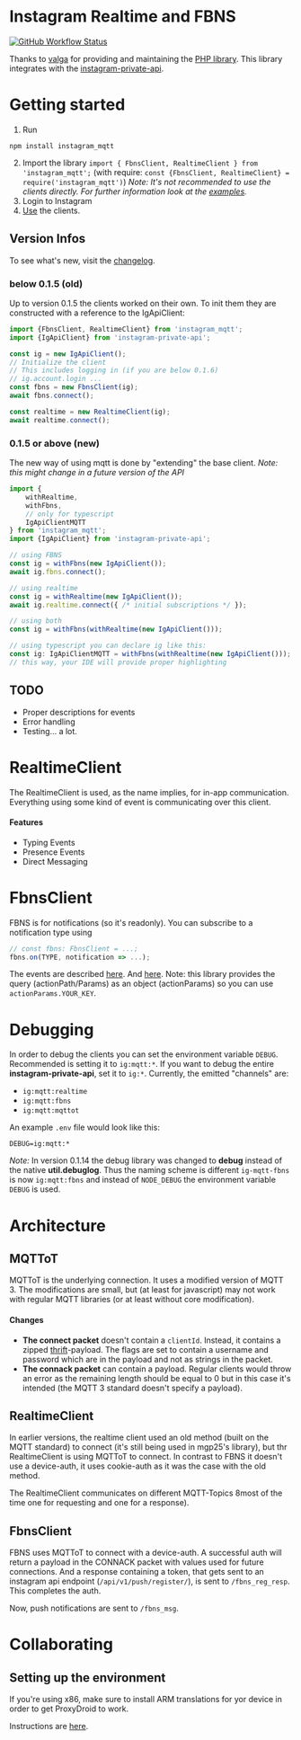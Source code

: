 # Instagram Realtime and FBNS

[![GitHub Workflow Status](https://img.shields.io/github/workflow/status/nerixyz/instagram_mqtt/Node%20CI?style=flat)](https://github.com/Nerixyz/instagram_mqtt/actions)

Thanks to [valga](https://github.com/valga) for providing and maintaining the [PHP library](https://github.com/valga/fbns-react).
This library integrates with the [instagram-private-api](https://github.com/dilame/instagram-private-api).

# Getting started

1. Run 
```
npm install instagram_mqtt
```
2. Import the library `import { FbnsClient, RealtimeClient } from 'instagram_mqtt';`
 (with require: `const {FbnsClient, RealtimeClient} = require('instagram_mqtt')`)
 *Note: It's not recommended to use the clients directly. For further information look at the [examples](examples).*
3. Login to Instagram
4. [Use](examples) the clients.

## Version Infos
To see what's new, visit the [changelog](CHANGELOG.md).
### below 0.1.5 (old)
Up to version 0.1.5 the clients worked on their own.
To init them they are constructed with a reference to the IgApiClient:
```typescript
import {FbnsClient, RealtimeClient} from 'instagram_mqtt';
import {IgApiClient} from 'instagram-private-api';

const ig = new IgApiClient();
// Initialize the client
// This includes logging in (if you are below 0.1.6)
// ig.account.login ...
const fbns = new FbnsClient(ig);
await fbns.connect();

const realtime = new RealtimeClient(ig);
await realtime.connect();
```

### 0.1.5 or above (new)
The new way of using mqtt is done by "extending" the base client.
*Note: this might change in a future version of the API*
```typescript
import {
    withRealtime,
    withFbns,
    // only for typescript
    IgApiClientMQTT
} from 'instagram_mqtt';
import {IgApiClient} from 'instagram-private-api';

// using FBNS
const ig = withFbns(new IgApiClient());
await ig.fbns.connect();

// using realtime
const ig = withRealtime(new IgApiClient());
await ig.realtime.connect({ /* initial subscriptions */ });

// using both
const ig = withFbns(withRealtime(new IgApiClient()));

// using typescript you can declare ig like this:
const ig: IgApiClientMQTT = withFbns(withRealtime(new IgApiClient()));
// this way, your IDE will provide proper highlighting
```

## TODO
 - Proper descriptions for events
 - Error handling
 - Testing... a lot.

# RealtimeClient
The RealtimeClient is used, as the name implies, for in-app communication.
Everything using some kind of event is communicating over this client.
#### Features
 - Typing Events
 - Presence Events
 - Direct Messaging
# FbnsClient
FBNS is for notifications (so it's readonly).
You can subscribe to a notification type using
```typescript
// const fbns: FbnsClient = ...;
fbns.on(TYPE, notification => ...);
```
The events are described [here](src/fbns/fbns.client.ts).
And [here](https://github.com/mgp25/Instagram-API/blob/master/src/Push.php).
Note: this library provides the query (actionPath/Params) as an object (actionParams)
 so you can use `actionParams.YOUR_KEY`.
 
# Debugging
In order to debug the clients you can set the environment variable `DEBUG`.
Recommended is setting it to `ig:mqtt:*`. If you want to debug the entire **instagram-private-api**, set it to `ig:*`.
Currently, the emitted "channels" are:
 - `ig:mqtt:realtime`
 - `ig:mqtt:fbns`
 - `ig:mqtt:mqttot`
 
 An example `.env` file would look like this:
 ```
DEBUG=ig:mqtt:*
```
*Note:* In version 0.1.14 the debug library was changed to **debug** instead of the native **util.debuglog**.
 Thus the naming scheme is different `ig-mqtt-fbns` is now `ig:mqtt:fbns`
  and instead of `NODE_DEBUG` the environment variable `DEBUG` is used.

# Architecture

## MQTToT
MQTToT is the underlying connection. It uses a modified version of MQTT 3.
The modifications are small, but (at least for javascript) may not work with regular MQTT libraries
(or at least without core modification).
#### Changes
 - **The connect packet** doesn't contain a `clientId`. Instead,
  it contains a zipped [thrift](https://people.apache.org/~thejas/thrift-0.9/javadoc/org/apache/thrift/protocol/TCompactProtocol.html)-payload.
  The flags are set to contain a username and password which are in the payload and not as strings in the packet.
 - **The connack packet** can contain a payload. Regular clients would throw an error
  as the remaining length should be equal to 0 but in this case it's intended (the MQTT 3 standard doesn't specify a payload).

## RealtimeClient
In earlier versions, the realtime client used an old method (built on the MQTT standard) to connect
(it's still being used in mgp25's library), but thr RealtimeClient is using MQTToT to connect.
In contrast to FBNS it doesn't use a device-auth, it uses cookie-auth as it was the case with the
old method.

The RealtimeClient communicates on different MQTT-Topics 8most of the time one for requesting and one for a response).

## FbnsClient
FBNS uses MQTToT to connect with a device-auth.
A successful auth will return a payload in the CONNACK packet with values used for future connections.
And a response containing a token,
that gets sent to an instagram api endpoint (`/api/v1/push/register/`), is sent to `/fbns_reg_resp`.
This completes the auth.

Now, push notifications are sent to `/fbns_msg`.

# Collaborating

## Setting up the environment
If you're using x86, make sure to install ARM translations for yor device
 in order to get ProxyDroid to work.
 
 Instructions are [here](https://github.com/dilame/instagram-private-api/blob/master/CONTRIBUTING.md#capturing-tls-requests).

